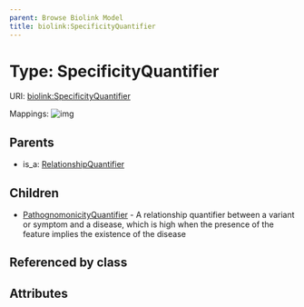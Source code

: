 ```yaml
---
parent: Browse Biolink Model
title: biolink:SpecificityQuantifier
---
```


# Type: SpecificityQuantifier




URI: [biolink:SpecificityQuantifier](https://w3id.org/biolink/vocab/SpecificityQuantifier)

Mappings:
![img](http://yuml.me/diagram/nofunky;dir:TB/class/\[SpecificityQuantifier]^-\[PathognomonicityQuantifier],%20\[RelationshipQuantifier]^-\[SpecificityQuantifier])

## Parents

 *  is_a: [RelationshipQuantifier](RelationshipQuantifier.md)

## Children

 * [PathognomonicityQuantifier](PathognomonicityQuantifier.md) - A relationship quantifier between a variant or symptom and a disease, which is high when the presence of the feature implies the existence of the disease

## Referenced by class


## Attributes

